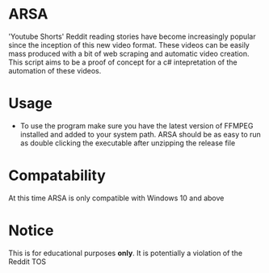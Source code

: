 # ARSA

'Youtube Shorts' Reddit reading stories have become increasingly popular since the inception of this new video format.
These videos can be easily mass produced with a bit of web scraping and automatic video creation.
This script aims to be a proof of concept for a c# intepretation of the automation of these videos.

# Usage
 - To use the program make sure you have the latest version of FFMPEG installed and added to your system path.
ARSA should be as easy to run as double clicking the executable after unzipping the release file

# Compatability
At this time ARSA is only compatible with Windows 10 and above

# Notice
This is for educational purposes **only**. It is potentially a violation of the Reddit TOS
